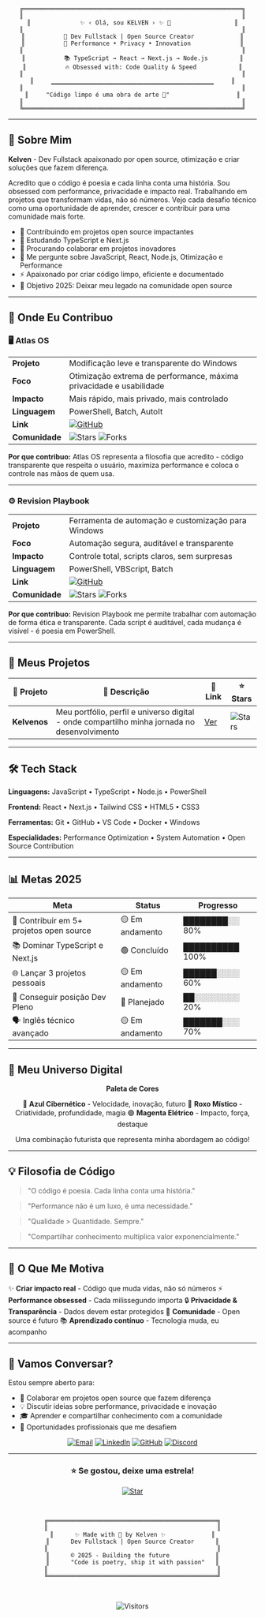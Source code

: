 <div align="center">

```
╔══════════════════════════════════════════════════════════════╗
║                                                              ║
║              ✨ ‹ Olá, sou KELVEN › ✨ 👋                  ║
║                                                              ║
║           🚀 Dev Fullstack | Open Source Creator             ║
║           💜 Performance • Privacy • Innovation              ║
║                                                              ║
║           📚 TypeScript → React → Next.js → Node.js         ║
║           🔥 Obsessed with: Code Quality & Speed            ║
║                                                              ║
║     ▁▁▁▁▁▁▁▁▁▁▁▁▁▁▁▁▁▁▁▁▁▁▁▁▁▁▁▁▁▁▁▁▁▁▁▁▁▁▁▁▁▁▁▁▁▁     ║
║                                                              ║
║     "Código limpo é uma obra de arte 🎨"                   ║
║                                                              ║
╚══════════════════════════════════════════════════════════════╝
```

</div>

---

## 🚀 Sobre Mim

**Kelven** - Dev Fullstack apaixonado por open source, otimização e criar soluções que fazem diferença.

Acredito que o código é poesia e cada linha conta uma história. Sou obsessed com performance, privacidade e impacto real. Trabalhando em projetos que transformam vidas, não só números. Vejo cada desafio técnico como uma oportunidade de aprender, crescer e contribuir para uma comunidade mais forte.

- 🔭 Contribuindo em projetos open source impactantes
- 🌱 Estudando TypeScript e Next.js
- 👯 Procurando colaborar em projetos inovadores
- 💬 Me pergunte sobre JavaScript, React, Node.js, Otimização e Performance
- ⚡ Apaixonado por criar código limpo, eficiente e documentado
- 🎯 Objetivo 2025: Deixar meu legado na comunidade open source

---

## 🤝 Onde Eu Contribuo

### 🖥️ Atlas OS

| | |
|---|---|
| **Projeto** | Modificação leve e transparente do Windows |
| **Foco** | Otimização extrema de performance, máxima privacidade e usabilidade |
| **Impacto** | Mais rápido, mais privado, mais controlado |
| **Linguagem** | PowerShell, Batch, AutoIt |
| **Link** | [![GitHub](https://img.shields.io/badge/Ver_Projeto-Atlas_OS-00D9FF?style=flat-square&logo=github)](https://github.com/Atlas-OS/Atlas) |
| **Comunidade** | ![Stars](https://img.shields.io/github/stars/Atlas-OS/Atlas?style=flat-square&color=00D9FF&label=Stars) ![Forks](https://img.shields.io/github/forks/Atlas-OS/Atlas?style=flat-square&color=FF10F0&label=Forks) |

**Por que contribuo:** Atlas OS representa a filosofia que acredito - código transparente que respeita o usuário, maximiza performance e coloca o controle nas mãos de quem usa.

---

### ⚙️ Revision Playbook

| | |
|---|---|
| **Projeto** | Ferramenta de automação e customização para Windows |
| **Foco** | Automação segura, auditável e transparente |
| **Impacto** | Controle total, scripts claros, sem surpresas |
| **Linguagem** | PowerShell, VBScript, Batch |
| **Link** | [![GitHub](https://img.shields.io/badge/Ver_Projeto-Revision-B026FF?style=flat-square&logo=github)](https://github.com/meetrevision/playbook) |
| **Comunidade** | ![Stars](https://img.shields.io/github/stars/meetrevision/playbook?style=flat-square&color=B026FF&label=Stars) ![Forks](https://img.shields.io/github/forks/meetrevision/playbook?style=flat-square&color=FF10F0&label=Forks) |

**Por que contribuo:** Revision Playbook me permite trabalhar com automação de forma ética e transparente. Cada script é auditável, cada mudança é visível - é poesia em PowerShell.

---

## 💼 Meus Projetos

| 🎨 Projeto | 📝 Descrição | 🔗 Link | ⭐ Stars |
|---|---|---|---|
| **Kelvenos** | Meu portfólio, perfil e universo digital - onde compartilho minha jornada no desenvolvimento | [Ver](https://github.com/kelvenapk/kelvenos) | ![Stars](https://img.shields.io/github/stars/kelvenapk/kelvenos?style=flat-square&color=00D9FF) |

---

## 🛠️ Tech Stack

**Linguagens:** JavaScript • TypeScript • Node.js • PowerShell

**Frontend:** React • Next.js • Tailwind CSS • HTML5 • CSS3

**Ferramentas:** Git • GitHub • VS Code • Docker • Windows

**Especialidades:** Performance Optimization • System Automation • Open Source Contribution

---

## 📊 Metas 2025

| Meta | Status | Progresso |
|---|---|---|
| 🚀 Contribuir em 5+ projetos open source | 🟡 Em andamento | ████████░░ 80% |
| 📚 Dominar TypeScript e Next.js | 🟢 Concluído | ██████████ 100% |
| 🌐 Lançar 3 projetos pessoais | 🟡 Em andamento | ██████░░░░ 60% |
| 💼 Conseguir posição Dev Pleno | 🔴 Planejado | ██░░░░░░░░ 20% |
| 🗣️ Inglês técnico avançado | 🟡 Em andamento | ███████░░░ 70% |

---

## 🎨 Meu Universo Digital

<div align="center">

**Paleta de Cores**

🔵 **Azul Cibernético** - Velocidade, inovação, futuro
💜 **Roxo Místico** - Criatividade, profundidade, magia
🟣 **Magenta Elétrico** - Impacto, força, destaque

Uma combinação futurista que representa minha abordagem ao código!

</div>

---

## 💡 Filosofia de Código

> "O código é poesia. Cada linha conta uma história."

> "Performance não é um luxo, é uma necessidade."

> "Qualidade > Quantidade. Sempre."

> "Compartilhar conhecimento multiplica valor exponencialmente."

---

## 🎯 O Que Me Motiva

✨ **Criar impacto real** - Código que muda vidas, não só números
⚡ **Performance obsessed** - Cada milissegundo importa
🔒 **Privacidade & Transparência** - Dados devem estar protegidos
🤝 **Comunidade** - Open source é futuro
📚 **Aprendizado contínuo** - Tecnologia muda, eu acompanho

---

## 💬 Vamos Conversar?

Estou sempre aberto para:
- 🤝 Colaborar em projetos open source que fazem diferença
- 💡 Discutir ideias sobre performance, privacidade e inovação
- 🎓 Aprender e compartilhar conhecimento com a comunidade
- 💼 Oportunidades profissionais que me desafiem

<div align="center">

[![Email](https://img.shields.io/badge/Email-D14836?style=for-the-badge&logo=gmail&logoColor=white)](mailto:seu-email@gmail.com)
[![LinkedIn](https://img.shields.io/badge/LinkedIn-0077B5?style=for-the-badge&logo=linkedin&logoColor=white)](https://linkedin.com/in/seu-perfil)
[![GitHub](https://img.shields.io/badge/GitHub-181717?style=for-the-badge&logo=github&logoColor=white)](https://github.com/kelvenapk)
[![Discord](https://img.shields.io/badge/Discord-7289DA?style=for-the-badge&logo=discord&logoColor=white)](https://discord.com)

</div>

---

<div align="center">

### ⭐ Se gostou, deixe uma estrela!

[![Star](https://img.shields.io/badge/⭐%20DEIXE%20UMA%20ESTRELA-AGORA!-FFD700?style=for-the-badge&logoColor=white)](https://github.com/kelvenapk/kelvenos/stargazers)

<br/>

```
╔════════════════════════════════════════════════╗
║                                                ║
║      ✨ Made with 💜 by Kelven ✨             ║
║      Dev Fullstack | Open Source Creator      ║
║                                                ║
║      © 2025 - Building the future             ║
║      "Code is poetry, ship it with passion"   ║
║                                                ║
╚════════════════════════════════════════════════╝
```

<br/>

![Visitors](https://komarev.com/ghpvc/?username=kelvenapk&color=00D9FF&style=for-the-badge&label=Visitantes)

</div>
